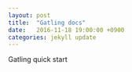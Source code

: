 ```yaml
---
layout: post
title:  "Gatling docs"
date:   2016-11-18 19:00:00 +0900
categories: jekyll update
---
```

Gatling quick start
